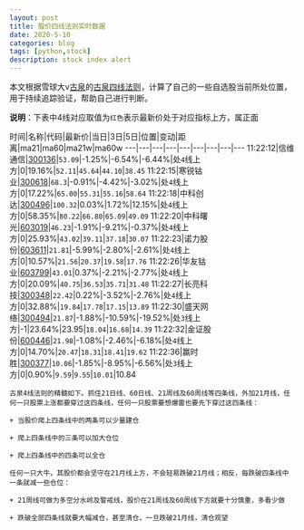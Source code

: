 ```yaml
---
layout: post
title: 股价四线法则实时数据
date: 2020-5-10
categories: blog
tags: [python,stock]
description: stock index alert
---
```



本文根据雪球大v[古泉](https://xueqiu.com/u/7148646888)的[古泉四线法则](https://xueqiu.com/7148646888/130498192)，计算了自己的一些自选股当前所处位置，用于持续追踪验证，帮助自己进行判断。

**说明**：下表中4线对应取值为`红色`表示最新价处于对应指标上方，属正面

时间|名称|代码|最新价|当日|3日|5日|位置|变动|距离|ma21|ma60|ma21w|ma60w
---|---|---|---|---|---|---|---|---
11:22:12|信维通信|[300136](https://xueqiu.com/S/SZ300136)|`53.09`|-1.25%|-6.54%|-6.44%|处`4`线上方|0|19.16%|`52.11`|`45.64`|`44.10`|`38.45`
11:22:15|寒锐钴业|[300618](https://xueqiu.com/S/SZ300618)|`68.3`|-0.91%|-4.42%|-3.02%|处`4`线上方|0|17.22%|`65.00`|`55.31`|`55.16`|`58.64`
11:22:18|中科创达|[300496](https://xueqiu.com/S/SZ300496)|`100.32`|0.03%|1.72%|12.15%|处`4`线上方|0|58.35%|`80.22`|`66.80`|`65.09`|`49.09`
11:22:20|中科曙光|[603019](https://xueqiu.com/S/SH603019)|`46.23`|-1.91%|-9.21%|-0.37%|处`4`线上方|0|25.93%|`43.02`|`39.11`|`37.18`|`30.07`
11:22:23|诺力股份|[603611](https://xueqiu.com/S/SH603611)|`21.81`|-5.99%|-2.80%|-2.61%|处`4`线上方|0|10.57%|`21.56`|`20.37`|`19.58`|`17.76`
11:22:26|华友钴业|[603799](https://xueqiu.com/S/SH603799)|`43.01`|0.37%|-2.21%|-2.77%|处`4`线上方|0|20.09%|`40.75`|`36.53`|`35.71`|`31.48`
11:22:27|长亮科技|[300348](https://xueqiu.com/S/SZ300348)|`22.42`|0.22%|-3.52%|-2.76%|处`4`线上方|0|32.88%|`19.84`|`17.78`|`17.15`|`13.89`
11:22:30|盛天网络|[300494](https://xueqiu.com/S/SZ300494)|`21.87`|-1.88%|-10.59%|-19.52%|处`3`线上方|-1|23.64%|23.95|`18.04`|`16.68`|`14.39`
11:22:32|金证股份|[600446](https://xueqiu.com/S/SH600446)|`21.98`|-1.08%|-2.46%|-6.18%|处`4`线上方|0|14.70%|`20.47`|`18.31`|`18.41`|`19.62`
11:22:36|赢时胜|[300377](https://xueqiu.com/S/SZ300377)|`10.06`|-1.85%|-8.95%|-6.56%|处`3`线上方|0|0.90%|`9.59`|`9.55`|`10.01`|10.84

```
古泉4线法则的精髓如下。抓住21日线、60日线、21周线及60周线等四条线，外加21月线，任何一只股票上涨都要穿过这四条线，任何一只股票要想爆雷也要先下穿过这四条线：

+ 当股价爬上四条线中的两条可以少量建仓

+ 爬上四条线中的三条可以加大仓位

+ 爬上四条线中的四条可以全仓

任何一只大牛，其股价都会坚守在21月线上方，不会轻易跌破21月线；相反，每跌破四条线中一条就减一些仓位：

+ 21周线可做为多空分水岭及警戒线，股价在21周线及60周线下方就要十分慎重，多看少做

+ 跌破全部四条线就要大幅减仓，甚至清仓，一旦跌破21月线，清仓观望
```